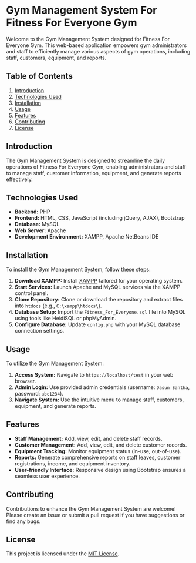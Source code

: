 # Gym Management System For Fitness For Everyone Gym

Welcome to the Gym Management System designed for Fitness For Everyone Gym. This web-based application empowers gym administrators and staff to efficiently manage various aspects of gym operations, including staff, customers, equipment, and reports.

## Table of Contents

1. [Introduction](#introduction)
2. [Technologies Used](#technologies-used)
3. [Installation](#installation)
4. [Usage](#usage)
5. [Features](#features)
6. [Contributing](#contributing)
7. [License](#license)

## Introduction

The Gym Management System is designed to streamline the daily operations of Fitness For Everyone Gym, enabling administrators and staff to manage staff, customer information, equipment, and generate reports effectively.

## Technologies Used

- **Backend:** PHP
- **Frontend:** HTML, CSS, JavaScript (including jQuery, AJAX), Bootstrap
- **Database:** MySQL
- **Web Server:** Apache
- **Development Environment:** XAMPP, Apache NetBeans IDE

## Installation

To install the Gym Management System, follow these steps:

1. **Download XAMPP:** Install [XAMPP](https://www.apachefriends.org/download.html) tailored for your operating system.
2. **Start Services:** Launch Apache and MySQL services via the XAMPP control panel.
3. **Clone Repository:** Clone or download the repository and extract files into `htdocs` (e.g., `C:\xampp\htdocs\`).
4. **Database Setup:** Import the `Fitness_For_Everyone.sql` file into MySQL using tools like HeidiSQL or phpMyAdmin.
5. **Configure Database:** Update `config.php` with your MySQL database connection settings.

## Usage

To utilize the Gym Management System:

1. **Access System:** Navigate to `https://localhost/test` in your web browser.
2. **Admin Login:** Use provided admin credentials (username: `Dasun Santha`, password: `abc1234`).
3. **Navigate System:** Use the intuitive menu to manage staff, customers, equipment, and generate reports.

## Features

- **Staff Management:** Add, view, edit, and delete staff records.
- **Customer Management:** Add, view, edit, and delete customer records.
- **Equipment Tracking:** Monitor equipment status (in-use, out-of-use).
- **Reports:** Generate comprehensive reports on staff leaves, customer registrations, income, and equipment inventory.
- **User-friendly Interface:** Responsive design using Bootstrap ensures a seamless user experience.

## Contributing

Contributions to enhance the Gym Management System are welcome! Please create an issue or submit a pull request if you have suggestions or find any bugs.

## License

This project is licensed under the [MIT License](LICENSE).
